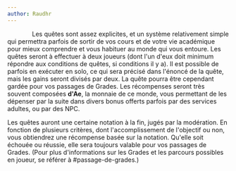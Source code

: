 ```yaml
---
author: Raudhr
---
```


    Les quêtes sont assez explicites, et un système relativement simple qui permettra parfois de sortir de vos cours et de votre vie académique pour mieux comprendre et vous habituer au monde qui vous entoure. Les quêtes seront à effectuer à deux joueurs (dont l'un d'eux doit minimum répondre aux conditions de quêtes, si conditions il y a). Il est possible de parfois en exécuter en solo, ce qui sera précisé dans l'énoncé de la quête, mais les gains seront divisés par deux. La quête pourra être cependant gardée pour vos passages de Grades. 
Les récompenses seront très souvent composées **d'Ae**, la monnaie de ce monde, vous permettant de les dépenser par la suite dans divers bonus offerts parfois par des services adultes, ou par des NPC. 

Les quêtes auront une certaine notation à la fin, jugés par la modération. En fonction de plusieurs critères, dont l'accomplissement de l'objectif ou non, vous obtiendrez une récompense basée sur la notation. Qu'elle soit échouée ou réussie, elle sera toujours valable pour vos passages de Grades. 
(Pour plus d'informations sur les Grades et les parcours possibles en joueur, se référer à #passage-de-grades.)